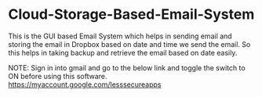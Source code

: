 # Cloud-Storage-Based-Email-System
This is the GUI based Email System which helps in sending email and storing the email in Dropbox based on date and time we send the email. So this helps in taking backup and retrieve the email based on date easily.

NOTE:
Sign in into gmail and go to the below link and toggle the switch to ON before using this software.
https://myaccount.google.com/lesssecureapps

